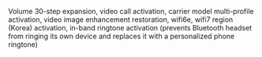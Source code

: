 Volume 30-step expansion, video call activation, carrier model multi-profile activation, video image enhancement restoration, wifi6e, wifi7 region (Korea) activation, in-band ringtone activation (prevents Bluetooth headset from ringing its own device and replaces it with a personalized phone ringtone)
